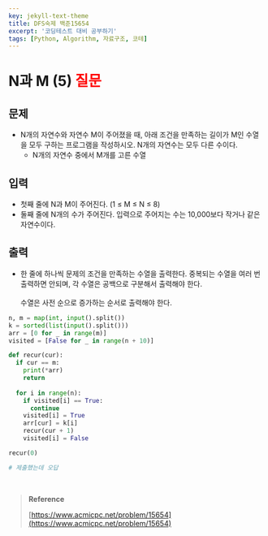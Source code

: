 ```yaml
---
key: jekyll-text-theme
title: DFS숙제 백준15654
excerpt: '코딩테스트 대비 공부하기'
tags: [Python, Algorithm, 자료구조, 코테]
---
```


# N과 M (5) <span style='color:red'>질문</span>

## 문제

- N개의 자연수와 자연수 M이 주어졌을 때, 아래 조건을 만족하는 길이가 M인 수열을 모두 구하는 프로그램을 작성하시오. N개의 자연수는 모두 다른 수이다.
  - N개의 자연수 중에서 M개를 고른 수열

## 입력

- 첫째 줄에 N과 M이 주어진다. (1 ≤ M ≤ N ≤ 8)
- 둘째 줄에 N개의 수가 주어진다. 입력으로 주어지는 수는 10,000보다 작거나 같은 자연수이다.

## 출력

- 한 줄에 하나씩 문제의 조건을 만족하는 수열을 출력한다. 중복되는 수열을 여러 번 출력하면 안되며, 각 수열은 공백으로 구분해서 출력해야 한다.<br/><br/>수열은 사전 순으로 증가하는 순서로 출력해야 한다.

```python
n, m = map(int, input().split())
k = sorted(list(input().split()))
arr = [0 for _ in range(m)]
visited = [False for _ in range(n + 10)]

def recur(cur):
  if cur == m:
    print(*arr)
    return
  
  for i in range(n):
    if visited[i] == True:
      continue
    visited[i] = True
    arr[cur] = k[i]
    recur(cur + 1)
    visited[i] = False

recur(0)

# 제출했는데 오답
```

<br/>

> **Reference** 
>
> [https://www.acmicpc.net/problem/15654](https://www.acmicpc.net/problem/15654)


